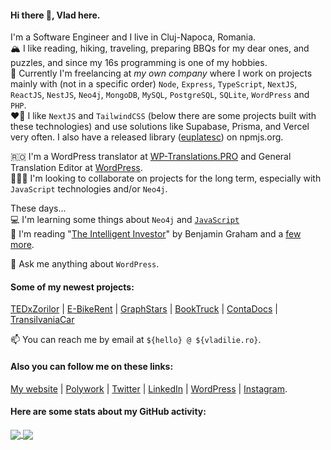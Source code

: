 #### Hi there 👋, Vlad here.

I'm a Software Engineer and I live in Cluj-Napoca, Romania.  
🏔 I like reading, hiking, traveling, preparing BBQs for my dear ones, and puzzles, and since my 16s programming is one of my hobbies.  
🔭 Currently I'm freelancing at _my own company_ where I work on projects mainly with (not in a specific order) `Node`, `Express`, `TypeScript`, `NextJS`, `ReactJS`, `NestJS`, `Neo4j`, `MongoDB`, `MySQL`, `PostgreSQL`, `SQLite`, `WordPress` and `PHP`.  
❤️‍🔥 I like `NextJS` and `TailwindCSS` (below there are some projects built with these technologies) and use solutions like Supabase, Prisma, and Vercel very often.
I also have a released library ([euplatesc](https://www.npmjs.com/package/euplatesc)) on npmjs.org.

🇷🇴 I'm a WordPress translator at [WP-Translations.PRO](https://wp-translations.pro) and General Translation Editor at [WordPress](https://make.wordpress.org/polyglots).  
👨🏼‍💻 I'm looking to collaborate on projects for the long term, especially with `JavaScript` technologies and/or `Neo4j`.

These days...  
💻 I'm learning some things about `Neo4j` and [`JavaScript`](https://javascript.info)  
📖 I'm reading "[The Intelligent Investor](https://www.goodreads.com/book/show/106835.The_Intelligent_Investor)" by Benjamin Graham
 and a [few more](https://www.goodreads.com/review/list/68128050?shelf=currently-reading).

💬 Ask me anything about `WordPress`.

#### Some of my newest projects:
[TEDxZorilor](https://tedxzorilor.com) | [E-BikeRent](https://e-bikerent.ro) | [GraphStars](https://graphstars.com) | [BookTruck](https://booktruck.ro) | [ContaDocs](https://contadocs.ro) | [TransilvaniaCar](https://transilvaniacar.com)

📫 You can reach me by email at `${hello} @ ${vladilie.ro}`.

#### Also you can follow me on these links:
[My website](https://vladilie.ro) | [Polywork](https://www.polywork.com/vladilie) | [Twitter](https://twitter.com/vladilie94) | [LinkedIn](https://www.linkedin.com/in/vladilie/) | [WordPress](https://profiles.wordpress.org/vladwtz) | [Instagram](https://instagram.com/vladilie.ro). 

#### Here are some stats about my GitHub activity:
<a href = "https://github.com/vladutilie?tab=repositories">
  <img src = "https://github-readme-stats.vercel.app/api?username=vladutilie&count_private=true&show_icons=true&theme=dark&include_all_commits=true" align = "center" />
</a>

<a href = "https://github.com/vladutilie?tab=repositories">
  <img src = "https://github-readme-stats.vercel.app/api/top-langs/?username=vladutilie&langs_count=10&theme=dark&layout=compact&card_width=270" align = "center" />
</a>

<!--
**vladutilie/vladutilie** is a ✨ _special_ ✨ repository because its `README.md` (this file) appears on your GitHub profile.

Here are some ideas to get you started:

- 🔭 I’m currently working on ...
- 🌱 I’m currently learning ...
- 👯 I’m looking to collaborate on ...
- 🤔 I’m looking for help with ...
- 💬 Ask me about ...
- 📫 How to reach me: ...
- 😄 Pronouns: ...
- ⚡ Fun fact: ...
-->
